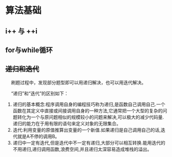

# 算法基础  

## i++ 与 ++i 
<!-- 
&emsp; i++ 与 ++i 的主要区别有两个：  
1. i++ 返回原来的值，++i 返回加1后的值。  
2. i++ 不能作为左值，而++i 可以。  
-->


## for与while循环
<!-- 
https://blog.csdn.net/sixabs/article/details/82708318
-->


## ~~递归和迭代~~
<!-- 
https://zhidao.baidu.com/question/1638784639202969220.html
-->  
&emsp; 刷题过程中，发现部分题型即可以用递归解决，也可以用迭代解决。  

&emsp; “递归”和“迭代”的区别如下：  

1. 递归的基本概念:程序调用自身的编程技巧称为递归,是函数自己调用自己.一个函数在其定义中直接或间接调用自身的一种方法,它通常把一个大型的复杂的问题转化为一个与原问题相似的规模较小的问题来解决,可以极大的减少代码量.递归的能力在于用有限的语句来定义对象的无限集合。  
2. 迭代:利用变量的原值推算出变量的一个新值.如果递归是自己调用自己的话,迭代就是A不停的调用B。  
3. 递归中一定有迭代,但是迭代中不一定有递归,大部分可以相互转换.能用迭代的不用递归,递归调用函数,浪费空间,并且递归太深容易造成堆栈的溢出。  
